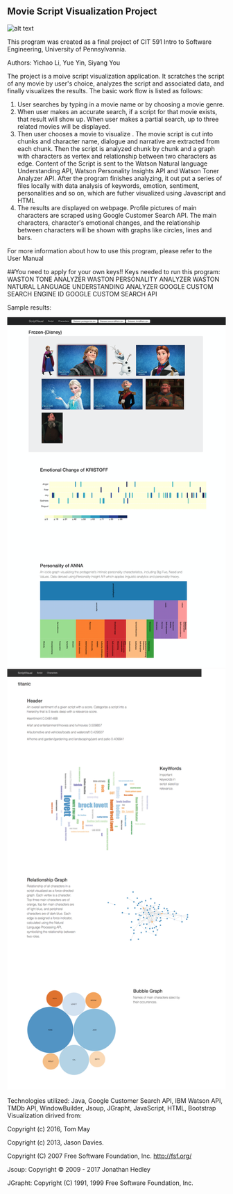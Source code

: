 ## Movie Script Visualization Project

![alt text](https://github.com/cit-upenn/cit-591-fall-2017-project-scriptvisualization/blob/master/image/screenshot1.png)

This program was created as a final project of CIT 591 Intro to Software Engineering, University of Pennsylvannia.

Authors: Yichao Li, Yue Yin, Siyang You

The project is a moive script visualization application. It scratches the script of any movie by user's choice, analyzes the script and associated data, and finally visualizes the results. The basic work flow is listed as follows:

1. User searches by typing in a movie name or by choosing a movie genre.
2. When user makes an accurate search, if a script for that movie exists, that result will show up. When user makes a partial search, up to three related movies will be displayed.
3. Then user chooses a movie to visualize . The movie script is cut into chunks and character name, dialogue and narrative are extracted from each chunk. Then the script is analyzed chunk by chunk and a graph with characters as vertex and relationship between two characters as edge. Content of the Script is sent to the Watson Natural language Understanding API, Watson Personality Insights API and Watson Toner Analyzer API. After the program finishes analyzing, it out put a series of files locally with data analysis of keywords, emotion, sentiment, personalities and so on, which are futher visualized using Javascript and HTML
4. The results are displayed on webpage. Profile pictures of main characters are scraped using Google Customer Search API. The main characters, character's emotional changes, and the relationship between characters will be shown with graphs like circles, lines and bars.

For more information about how to use this program, please refer to the User Manual

##You need to apply for your own keys!!
Keys needed to run this program:
WASTON TONE ANALYZER
WASTON PERSONALITY ANALYZER
WASTON NATURAL LANGUAGE UNDERSTANDING ANALYZER
GOOGLE CUSTOM SEARCH ENGINE ID
GOOGLE CUSTOM SEARCH API 

Sample results:

![alt text](image/Frozen-Characters.png)
![alt text](image/script.jpeg)

Technologies utilized: Java, Google Customer Search API, IBM Watson API, TMDb API, WindowBuilder, Jsoup, JGrapht, JavaScript, HTML, Bootstrap
Visualization dirived from:

Copyright (c) 2016, Tom May 

Copyright (c) 2013, Jason Davies.

Copyright (C) 2007 Free Software Foundation, Inc. <http://fsf.org/>

Jsoup: Copyright © 2009 - 2017 Jonathan Hedley

JGrapht: Copyright (C) 1991, 1999 Free Software Foundation, Inc.
